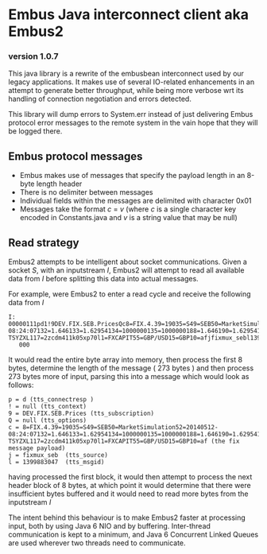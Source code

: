 # Embus Java interconnect client aka Embus2
### version 1.0.7

This java library is a rewrite of the embusbean interconnect used by our legacy applications.  It makes use of several IO-related enhancements in an attempt to generate better throughput, while being more verbose wrt its handling of connection negotiation and errors detected.

This library will dump errors to System.err instead of just delivering Embus protocol error messages to the remote system in the vain hope that they will be logged there.

## Embus protocol messages

* Embus makes use of messages that specify the payload length in an 8-byte length header
* There is no delimiter between messages
* Individual fields within the messages are delimited with character 0x01
* Messages take the format *c* = *v*  (where *c* is a single character key encoded in Constants.java and *v* is a string value that may be null)

## Read strategy

Embus2 attempts to be intelligent about socket communications.  Given a socket *S*, with an inputstream *I*, Embus2 will attempt to read all available data from *I* before splitting this data into actual messages.

For example, were Embus2 to enter a read cycle and receive the following data from *I*

    I: 00000111pd1!9DEV.FIX.SEB.PricesQc8=FIX.4.39=19035=S49=SEB50=MarketSimulation52=20140512-08:24:07132=1.646133=1.62954134=1000000135=1000000188=1.646190=1.62954131=P20140512-TSYZXL117=2zcdm411k05xp70l1=FXCAPIT55=GBP/USD15=GBP10=afjfixmux_sebl1399883047
       000

It would read the entire byte array into memory, then process the first 8 bytes, determine the length of the message ( 273 bytes ) and then process 273 bytes more of input, parsing this into a message which would look as follows:

    p = d (tts_connectresp )
    ! = null (tts_context)
    9 = DEV.FIX.SEB.Prices (tts_subscription)
    Q = null (tts_options)
    c = 8=FIX.4.39=19035=S49=SEB50=MarketSimulation52=20140512-08:24:07132=1.646133=1.62954134=1000000135=1000000188=1.646190=1.62954131=P20140512-TSYZXL117=2zcdm411k05xp70l1=FXCAPIT55=GBP/USD15=GBP10=af (the fix message payload)
    j = fixmux_seb  (tts_source)
    l = 1399883047  (tts_msgid)

having processed the first block, it would then attempt to process the next header block of 8 bytes, at which point it would determine that there were insufficient bytes buffered and it would need to read more bytes from the inputstream *I*

The intent behind this behaviour is to make Embus2 faster at processing input, both by using Java 6 NIO and by buffering.  Inter-thread communication is kept to a minimum, and Java 6 Concurrent Linked Queues are used wherever two threads need to communicate.

